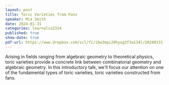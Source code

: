 ```yaml
---
layout: post
title: Toric Varieties from Fans
speaker: Mia Smith
date: 2024-01-31
categories: learnalco2324
published: true
show-date: true
pdf-url: https://www.dropbox.com/scl/fi/ibw3mpi20hyug2f3a134l/20240131-Mia-Smith_-Toric-Varieties.pdf?rlkey=cm04w12owu219pvlx9ygrbudy&dl=0
---
```

Arising in fields ranging from algebraic geometry to theoretical physics, toric varieties provide a concrete link between combinatorial geometry and algebraic geometry. In this introductory talk, we'll focus our attention on one of the fundamental types of toric varieties, toric varieties constructed from fans. 